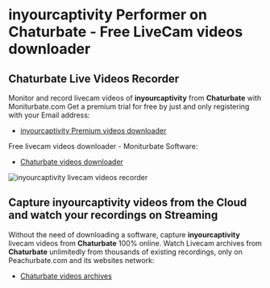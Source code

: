 # inyourcaptivity Performer on Chaturbate - Free LiveCam videos downloader

## Chaturbate Live Videos Recorder

Monitor and record livecam videos of **inyourcaptivity** from **Chaturbate** with Moniturbate.com
Get a premium trial for free by just and only registering with your Email address:
* [inyourcaptivity Premium videos downloader](https://moniturbate.com/request-demo-licence-key.html)

Free livecam videos downloader - Moniturbate Software:
* [Chaturbate videos downloader](https://moniturbate.com/moniturbate-download-software.html)

![inyourcaptivity livecam videos recorder](https://peachurnet.com/templates/moniturbate-software.png)


## Capture inyourcaptivity videos from the Cloud and watch your recordings on Streaming

Without the need of downloading a software, capture **inyourcaptivity** livecam videos from **Chaturbate** 100% online.
Watch Livecam archives from **Chaturbate** unlimitedly from thousands of existing recordings, only on Peachurbate.com and its websites network:
* [Chaturbate videos archives](https://peachurnet.com/)